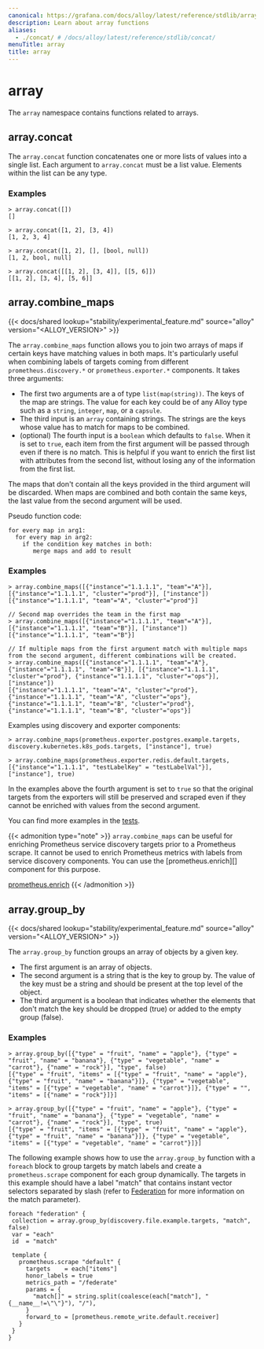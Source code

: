 ```yaml
---
canonical: https://grafana.com/docs/alloy/latest/reference/stdlib/array/
description: Learn about array functions
aliases:
  - ./concat/ # /docs/alloy/latest/reference/stdlib/concat/
menuTitle: array
title: array
---
```


# array

The `array` namespace contains functions related to arrays.

## array.concat

The `array.concat` function concatenates one or more lists of values into a single list.
Each argument to `array.concat` must be a list value.
Elements within the list can be any type.

### Examples

```alloy
> array.concat([])
[]

> array.concat([1, 2], [3, 4])
[1, 2, 3, 4]

> array.concat([1, 2], [], [bool, null])
[1, 2, bool, null]

> array.concat([[1, 2], [3, 4]], [[5, 6]])
[[1, 2], [3, 4], [5, 6]]
```

## array.combine_maps

{{< docs/shared lookup="stability/experimental_feature.md" source="alloy" version="<ALLOY_VERSION>" >}}

The `array.combine_maps` function allows you to join two arrays of maps if certain keys have matching values in both maps. It's particularly useful when combining labels of targets coming from different `prometheus.discovery.*` or `prometheus.exporter.*` components.
It takes three arguments:

* The first two arguments are a of type `list(map(string))`. The keys of the map are strings.
  The value for each key could be of any Alloy type such as a `string`, `integer`, `map`, or a `capsule`.
* The third input is an `array` containing strings. The strings are the keys whose value has to match for maps to be combined.
* (optional) The fourth input is a `boolean` which defaults to `false`. 
  When it is set to `true`, each item from the first argument will be passed through even if there is no match.
  This is helpful if you want to enrich the first list with attributes from the second list, without losing any of the information from the first list.

The maps that don't contain all the keys provided in the third argument will be discarded. When maps are combined and both contain the same keys, the last value from the second argument will be used.

Pseudo function code:

```text
for every map in arg1:
  for every map in arg2:
    if the condition key matches in both:
       merge maps and add to result
```

### Examples

```alloy
> array.combine_maps([{"instance"="1.1.1.1", "team"="A"}], [{"instance"="1.1.1.1", "cluster"="prod"}], ["instance"])
[{"instance"="1.1.1.1", "team"="A", "cluster"="prod"}]

// Second map overrides the team in the first map
> array.combine_maps([{"instance"="1.1.1.1", "team"="A"}], [{"instance"="1.1.1.1", "team"="B"}], ["instance"])
[{"instance"="1.1.1.1", "team"="B"}]

// If multiple maps from the first argument match with multiple maps from the second argument, different combinations will be created.
> array.combine_maps([{"instance"="1.1.1.1", "team"="A"}, {"instance"="1.1.1.1", "team"="B"}], [{"instance"="1.1.1.1", "cluster"="prod"}, {"instance"="1.1.1.1", "cluster"="ops"}], ["instance"])
[{"instance"="1.1.1.1", "team"="A", "cluster"="prod"}, {"instance"="1.1.1.1", "team"="A", "cluster"="ops"}, {"instance"="1.1.1.1", "team"="B", "cluster"="prod"}, {"instance"="1.1.1.1", "team"="B", "cluster"="ops"}]
```

Examples using discovery and exporter components:

```alloy
> array.combine_maps(prometheus.exporter.postgres.example.targets, discovery.kubernetes.k8s_pods.targets, ["instance"], true)

> array.combine_maps(prometheus.exporter.redis.default.targets, [{"instance"="1.1.1.1", "testLabelKey" = "testLabelVal"}], ["instance"], true)
```

In the examples above the fourth argument is set to `true` so that the original targets from the exporters will still be preserved and scraped
even if they cannot be enriched with values from the second argument.

You can find more examples in the [tests][].

{{< admonition type="note" >}}
`array.combine_maps` can be useful for enriching Prometheus service discovery targets prior to a Prometheus scrape.
It cannot be used to enrich Prometheus metrics with labels from service discovery components.
You can use the [prometheus.enrich][] component for this purpose.

[prometheus.enrich](../components/prometheus/prometheus.enrich)
{{< /admonition >}}

[tests]: https://github.com/grafana/alloy/blob/main/syntax/vm/vm_stdlib_test.go

## array.group_by

{{< docs/shared lookup="stability/experimental_feature.md" source="alloy" version="<ALLOY_VERSION>" >}}

The `array.group_by` function groups an array of objects by a given key.

* The first argument is an array of objects.
* The second argument is a string that is the key to group by. The value of the key must be a string and should be present at the top level of the object.
* The third argument is a boolean that indicates whether the elements that don't match the key should be dropped (true) or added to the empty group (false).

### Examples

```alloy
> array.group_by([{"type" = "fruit", "name" = "apple"}, {"type" = "fruit", "name" = "banana"}, {"type" = "vegetable", "name" = "carrot"}, {"name" = "rock"}], "type", false)
[{"type" = "fruit", "items" = [{"type" = "fruit", "name" = "apple"}, {"type" = "fruit", "name" = "banana"}]}, {"type" = "vegetable", "items" = [{"type" = "vegetable", "name" = "carrot"}]}, {"type" = "", "items" = [{"name" = "rock"}]}]

> array.group_by([{"type" = "fruit", "name" = "apple"}, {"type" = "fruit", "name" = "banana"}, {"type" = "vegetable", "name" = "carrot"}, {"name" = "rock"}], "type", true)
[{"type" = "fruit", "items" = [{"type" = "fruit", "name" = "apple"}, {"type" = "fruit", "name" = "banana"}]}, {"type" = "vegetable", "items" = [{"type" = "vegetable", "name" = "carrot"}]}]
```

The following example shows how to use the `array.group_by` function with a `foreach` block to group targets by match labels and create a `prometheus.scrape` component for each group dynamically.
The targets in this example should have a label "match" that contains instant vector selectors separated by slash (refer to [Federation][federation] for more information on the match parameter).

```alloy
foreach "federation" {
 collection = array.group_by(discovery.file.example.targets, "match", false)
 var = "each"
 id  = "match"

 template {
   prometheus.scrape "default" {
     targets    = each["items"]
     honor_labels = true
     metrics_path = "/federate"
     params = {
       "match[]" = string.split(coalesce(each["match"], "{__name__!=\"\"}"), "/"),
     }
     forward_to = [prometheus.remote_write.default.receiver]
   }
 }
}
```

[federation]: https://prometheus.io/docs/prometheus/latest/federation/#configuring-federation